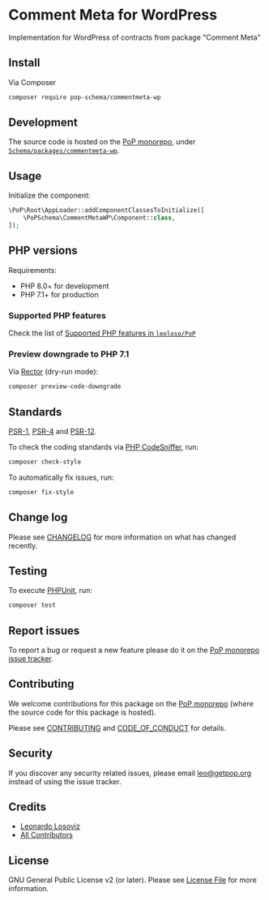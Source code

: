 # Comment Meta for WordPress

<!--
[![Build Status][ico-travis]][link-travis]
[![Quality Score][ico-code-quality]][link-code-quality]
[![Software License][ico-license]](LICENSE.md)
[![Latest Version on Packagist][ico-version]][link-packagist]
[![Coverage Status][ico-scrutinizer]][link-scrutinizer]
[![Total Downloads][ico-downloads]][link-downloads]
-->

Implementation for WordPress of contracts from package "Comment Meta"

## Install

Via Composer

``` bash
composer require pop-schema/commentmeta-wp
```

## Development

The source code is hosted on the [PoP monorepo](https://github.com/leoloso/PoP), under [`Schema/packages/commentmeta-wp`](https://github.com/leoloso/PoP/tree/master/layers/Schema/packages/commentmeta-wp).

## Usage

Initialize the component:

``` php
\PoP\Root\AppLoader::addComponentClassesToInitialize([
    \PoPSchema\CommentMetaWP\Component::class,
]);
```

## PHP versions

Requirements:

- PHP 8.0+ for development
- PHP 7.1+ for production

### Supported PHP features

Check the list of [Supported PHP features in `leoloso/PoP`](https://github.com/leoloso/PoP/#supported-php-features)

### Preview downgrade to PHP 7.1

Via [Rector](https://github.com/rectorphp/rector) (dry-run mode):

```bash
composer preview-code-downgrade
```

## Standards

[PSR-1](https://www.php-fig.org/psr/psr-1), [PSR-4](https://www.php-fig.org/psr/psr-4) and [PSR-12](https://www.php-fig.org/psr/psr-12).

To check the coding standards via [PHP CodeSniffer](https://github.com/squizlabs/PHP_CodeSniffer), run:

``` bash
composer check-style
```

To automatically fix issues, run:

``` bash
composer fix-style
```

## Change log

Please see [CHANGELOG](CHANGELOG.md) for more information on what has changed recently.

## Testing

To execute [PHPUnit](https://phpunit.de/), run:

``` bash
composer test
```

## Report issues

To report a bug or request a new feature please do it on the [PoP monorepo issue tracker](https://github.com/leoloso/PoP/issues).

## Contributing

We welcome contributions for this package on the [PoP monorepo](https://github.com/leoloso/PoP) (where the source code for this package is hosted).

Please see [CONTRIBUTING](CONTRIBUTING.md) and [CODE_OF_CONDUCT](CODE_OF_CONDUCT.md) for details.

## Security

If you discover any security related issues, please email leo@getpop.org instead of using the issue tracker.

## Credits

- [Leonardo Losoviz][link-author]
- [All Contributors][link-contributors]

## License

GNU General Public License v2 (or later). Please see [License File](LICENSE.md) for more information.

[ico-version]: https://img.shields.io/packagist/v/pop-schema/commentmeta-wp.svg?style=flat-square
[ico-license]: https://img.shields.io/badge/license-GPLv2-brightgreen.svg?style=flat-square
[ico-travis]: https://img.shields.io/travis/pop-schema/commentmeta-wp/master.svg?style=flat-square
[ico-scrutinizer]: https://img.shields.io/scrutinizer/coverage/g/pop-schema/commentmeta-wp.svg?style=flat-square
[ico-code-quality]: https://img.shields.io/scrutinizer/g/pop-schema/commentmeta-wp.svg?style=flat-square
[ico-downloads]: https://img.shields.io/packagist/dt/pop-schema/commentmeta-wp.svg?style=flat-square

[link-packagist]: https://packagist.org/packages/pop-schema/commentmeta-wp
[link-travis]: https://travis-ci.org/pop-schema/commentmeta-wp
[link-scrutinizer]: https://scrutinizer-ci.com/g/pop-schema/commentmeta-wp/code-structure
[link-code-quality]: https://scrutinizer-ci.com/g/pop-schema/commentmeta-wp
[link-downloads]: https://packagist.org/packages/pop-schema/commentmeta-wp
[link-author]: https://github.com/leoloso
[link-contributors]: ../../../../../../contributors
